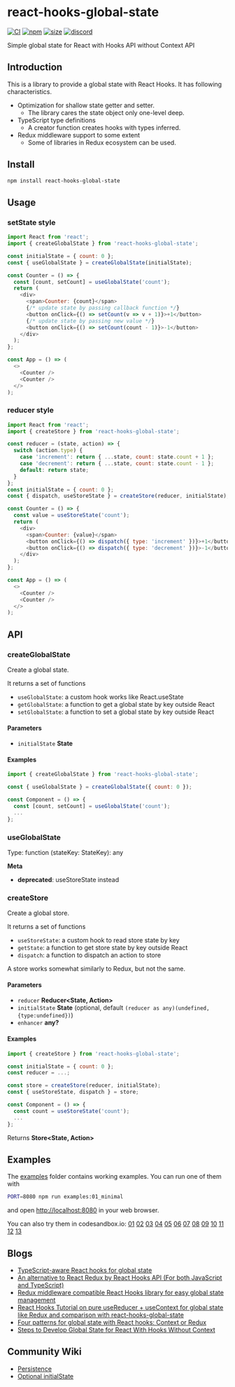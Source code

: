# react-hooks-global-state

[![CI](https://img.shields.io/github/workflow/status/dai-shi/react-hooks-global-state/CI)](https://github.com/dai-shi/react-hooks-global-state/actions?query=workflow%3ACI)
[![npm](https://img.shields.io/npm/v/react-hooks-global-state)](https://www.npmjs.com/package/react-hooks-global-state)
[![size](https://img.shields.io/bundlephobia/minzip/react-hooks-global-state)](https://bundlephobia.com/result?p=react-hooks-global-state)
[![discord](https://img.shields.io/discord/627656437971288081)](https://discord.gg/MrQdmzd)

Simple global state for React with Hooks API without Context API

## Introduction

This is a library to provide a global state with React Hooks.
It has following characteristics.

*   Optimization for shallow state getter and setter.
    *   The library cares the state object only one-level deep.
*   TypeScript type definitions
    *   A creator function creates hooks with types inferred.
*   Redux middleware support to some extent
    *   Some of libraries in Redux ecosystem can be used.

## Install

```bash
npm install react-hooks-global-state
```

## Usage

### setState style

```javascript
import React from 'react';
import { createGlobalState } from 'react-hooks-global-state';

const initialState = { count: 0 };
const { useGlobalState } = createGlobalState(initialState);

const Counter = () => {
  const [count, setCount] = useGlobalState('count');
  return (
    <div>
      <span>Counter: {count}</span>
      {/* update state by passing callback function */}
      <button onClick={() => setCount(v => v + 1)}>+1</button>
      {/* update state by passing new value */}
      <button onClick={() => setCount(count - 1)}>-1</button>
    </div>
  );
};

const App = () => (
  <>
    <Counter />
    <Counter />
  </>
);
```

### reducer style

```javascript
import React from 'react';
import { createStore } from 'react-hooks-global-state';

const reducer = (state, action) => {
  switch (action.type) {
    case 'increment': return { ...state, count: state.count + 1 };
    case 'decrement': return { ...state, count: state.count - 1 };
    default: return state;
  }
};
const initialState = { count: 0 };
const { dispatch, useStoreState } = createStore(reducer, initialState);

const Counter = () => {
  const value = useStoreState('count');
  return (
    <div>
      <span>Counter: {value}</span>
      <button onClick={() => dispatch({ type: 'increment' })}>+1</button>
      <button onClick={() => dispatch({ type: 'decrement' })}>-1</button>
    </div>
  );
};

const App = () => (
  <>
    <Counter />
    <Counter />
  </>
);
```

## API

<!-- Generated by documentation.js. Update this documentation by updating the source code. -->

### createGlobalState

Create a global state.

It returns a set of functions

*   `useGlobalState`: a custom hook works like React.useState
*   `getGlobalState`: a function to get a global state by key outside React
*   `setGlobalState`: a function to set a global state by key outside React

#### Parameters

*   `initialState` **State** 

#### Examples

```javascript
import { createGlobalState } from 'react-hooks-global-state';

const { useGlobalState } = createGlobalState({ count: 0 });

const Component = () => {
  const [count, setCount] = useGlobalState('count');
  ...
};
```

### useGlobalState

Type: function (stateKey: StateKey): any

**Meta**

*   **deprecated**: useStoreState instead

### createStore

Create a global store.

It returns a set of functions

*   `useStoreState`: a custom hook to read store state by key
*   `getState`: a function to get store state by key outside React
*   `dispatch`: a function to dispatch an action to store

A store works somewhat similarly to Redux, but not the same.

#### Parameters

*   `reducer` **Reducer\<State, Action>** 
*   `initialState` **State**  (optional, default `(reducer as any)(undefined,{type:undefined})`)
*   `enhancer` **any?** 

#### Examples

```javascript
import { createStore } from 'react-hooks-global-state';

const initialState = { count: 0 };
const reducer = ...;

const store = createStore(reducer, initialState);
const { useStoreState, dispatch } = store;

const Component = () => {
  const count = useStoreState('count');
  ...
};
```

Returns **Store\<State, Action>** 

## Examples

The [examples](examples) folder contains working examples.
You can run one of them with

```bash
PORT=8080 npm run examples:01_minimal
```

and open <http://localhost:8080> in your web browser.

You can also try them in codesandbox.io:
[01](https://codesandbox.io/s/github/dai-shi/react-hooks-global-state/tree/main/examples/01\_minimal)
[02](https://codesandbox.io/s/github/dai-shi/react-hooks-global-state/tree/main/examples/02\_typescript)
[03](https://codesandbox.io/s/github/dai-shi/react-hooks-global-state/tree/main/examples/03\_actions)
[04](https://codesandbox.io/s/github/dai-shi/react-hooks-global-state/tree/main/examples/04\_fetch)
[05](https://codesandbox.io/s/github/dai-shi/react-hooks-global-state/tree/main/examples/05\_onmount)
[06](https://codesandbox.io/s/github/dai-shi/react-hooks-global-state/tree/main/examples/06\_reducer)
[07](https://codesandbox.io/s/github/dai-shi/react-hooks-global-state/tree/main/examples/07\_middleware)
[08](https://codesandbox.io/s/github/dai-shi/react-hooks-global-state/tree/main/examples/08\_thunk)
[09](https://codesandbox.io/s/github/dai-shi/react-hooks-global-state/tree/main/examples/09\_comparison)
[10](https://codesandbox.io/s/github/dai-shi/react-hooks-global-state/tree/main/examples/10\_immer)
[11](https://codesandbox.io/s/github/dai-shi/react-hooks-global-state/tree/main/examples/11\_deep)
[12](https://codesandbox.io/s/github/dai-shi/react-hooks-global-state/tree/main/examples/12\_effect)
[13](https://codesandbox.io/s/github/dai-shi/react-hooks-global-state/tree/main/examples/13\_persistence)

## Blogs

*   [TypeScript-aware React hooks for global state](https://blog.axlight.com/posts/typescript-aware-react-hooks-for-global-state/)
*   [An alternative to React Redux by React Hooks API (For both JavaScript and TypeScript)](https://blog.axlight.com/posts/an-alternative-to-react-redux-by-react-hooks-api-for-both-javascript-and-typescript/)
*   [Redux middleware compatible React Hooks library for easy global state management](https://blog.axlight.com/posts/redux-middleware-compatible-react-hooks-library-for-easy-global-state-management/)
*   [React Hooks Tutorial on pure useReducer + useContext for global state like Redux and comparison with react-hooks-global-state](https://blog.axlight.com/posts/react-hooks-tutorial-for-pure-usereducer-usecontext-for-global-state-like-redux-and-comparison/)
*   [Four patterns for global state with React hooks: Context or Redux](https://blog.axlight.com/posts/four-patterns-for-global-state-with-react-hooks-context-or-redux/)
*   [Steps to Develop Global State for React With Hooks Without Context](https://blog.axlight.com/posts/steps-to-develop-global-state-for-react/)

## Community Wiki

*   [Persistence](https://github.com/dai-shi/react-hooks-global-state/wiki/Persistence)
*   [Optional initialState](https://github.com/dai-shi/react-hooks-global-state/wiki/Optional-initialState)
